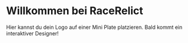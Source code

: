# Willkommen bei RaceRelict

Hier kannst du dein Logo auf einer Mini Plate platzieren. Bald kommt ein interaktiver Designer!


